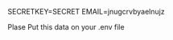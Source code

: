 SECRETKEY=SECRET
EMAIL=jnugcrvbyaelnujz

<!-- NODE_ENV=development -->

Plase Put this data on your .env file

